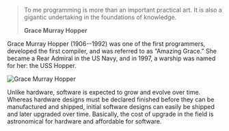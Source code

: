 > To me programming is more than an important practical art. It is also a gigantic undertaking in the foundations of knowledge.<br/>
>
> __Grace Murray Hopper__




Grace Murray Hopper
	(1906--1992)
	was one of the first programmers, developed the first compiler, and was referred to as “Amazing Grace.” She became a Rear Admiral in the US Navy, and in 1997, a warship was named for her: the USS Hopper.
  
![Grace Murray Hopper](ch_backwards_forwards/figs/Hopper.png)







Unlike hardware, software is expected to grow and evolve over time. Whereas hardware designs must be declared finished before they can be manufactured and shipped, initial software designs can easily be shipped and later upgraded over time. Basically, the cost of upgrade in the field is astronomical for hardware and affordable for software.
